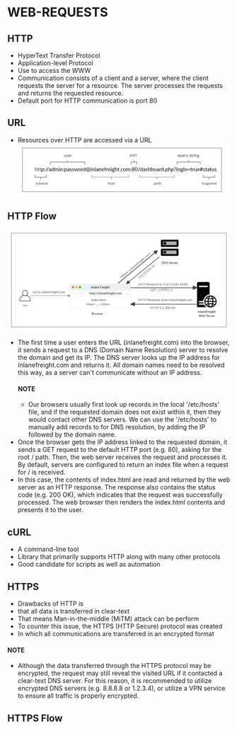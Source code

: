 # WEB-REQUESTS #

  ## HTTP ##
  - HyperText Transfer Protocol
  - Application-level Protocol
  - Use to access the WWW
  - Communication consists of a client and a server, where the client requests the server for a resource. The server processes the requests and returns the requested resource.
  - Default port for HTTP communication is port 80
    
 ## URL ##
 - Resources over HTTP are accessed via a URL
   ![My Image](images/url_structure.png)
   
## HTTP Flow ##
  ![My Image](images/HTTP_Flow.png)
- The first time a user enters the URL (inlanefreight.com) into the browser, it sends a request to a DNS (Domain Name Resolution) server to resolve the domain and get its IP. The DNS server looks up the IP address for inlanefreight.com and returns it. All domain names need to be resolved this way, as a server can't communicate without an IP address.
  #### NOTE ####
  - Our browsers usually first look up records in the local '/etc/hosts' file, and if the requested domain does not exist within it, then they would contact other DNS servers. We can use the '/etc/hosts' to manually add records to for DNS resolution, by adding the IP followed by the domain name.
- Once the browser gets the IP address linked to the requested domain, it sends a GET request to the default HTTP port (e.g. 80), asking for the root / path. Then, the web server receives the request and processes it. By default, servers are configured to return an index file when a request for / is received.
- In this case, the contents of index.html are read and returned by the web server as an HTTP response. The response also contains the status code (e.g. 200 OK), which indicates that the request was successfully processed. The web browser then renders the index.html contents and presents it to the user. 

## cURL ##
- A command-line tool
- Library that primarily supports HTTP along with many other protocols
- Good candidate for scripts as well as automation

## HTTPS ##
- Drawbacks of HTTP is
- that all data is transferred in clear-text
- That means Man-in-the-middle (MiTM) attack can be perform
- To counter this issue, the HTTPS (HTTP Secure) protocol was created
- In which all communications are transferred in an encrypted format
 #### NOTE ####
 - Although the data transferred through the HTTPS protocol may be encrypted, the request may still reveal the visited URL if it contacted a clear-text DNS server. For this reason, it is recommended to utilize encrypted DNS servers (e.g. 8.8.8.8 or 1.2.3.4), or utilize a VPN service to ensure all traffic is properly encrypted.

## HTTPS Flow ##
